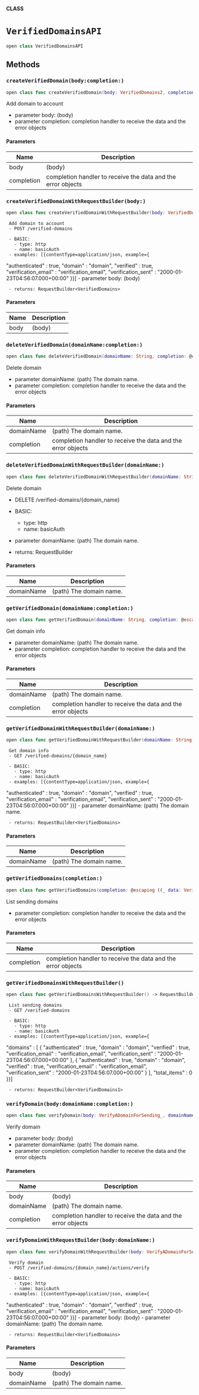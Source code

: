 **CLASS**

# `VerifiedDomainsAPI`

```swift
open class VerifiedDomainsAPI
```

## Methods
### `createVerifiedDomain(body:completion:)`

```swift
open class func createVerifiedDomain(body: VerifiedDomains2, completion: @escaping ((_ data: VerifiedDomains?, _ error: Error?) -> Void))
```

Add domain to account

- parameter body: (body)
- parameter completion: completion handler to receive the data and the error objects

#### Parameters

| Name | Description |
| ---- | ----------- |
| body | (body) |
| completion | completion handler to receive the data and the error objects |

### `createVerifiedDomainWithRequestBuilder(body:)`

```swift
open class func createVerifiedDomainWithRequestBuilder(body: VerifiedDomains2) -> RequestBuilder<VerifiedDomains>
```

     Add domain to account
     - POST /verified-domains

     - BASIC:
       - type: http
       - name: basicAuth
     - examples: [{contentType=application/json, example={
  "authenticated" : true,
  "domain" : "domain",
  "verified" : true,
  "verification_email" : "verification_email",
  "verification_sent" : "2000-01-23T04:56:07.000+00:00"
}}]
     - parameter body: (body)

     - returns: RequestBuilder<VerifiedDomains>

#### Parameters

| Name | Description |
| ---- | ----------- |
| body | (body) |

### `deleteVerifiedDomain(domainName:completion:)`

```swift
open class func deleteVerifiedDomain(domainName: String, completion: @escaping ((_ data: Void?, _ error: Error?) -> Void))
```

Delete domain

- parameter domainName: (path) The domain name.
- parameter completion: completion handler to receive the data and the error objects

#### Parameters

| Name | Description |
| ---- | ----------- |
| domainName | (path) The domain name. |
| completion | completion handler to receive the data and the error objects |

### `deleteVerifiedDomainWithRequestBuilder(domainName:)`

```swift
open class func deleteVerifiedDomainWithRequestBuilder(domainName: String) -> RequestBuilder<Void>
```

Delete domain
- DELETE /verified-domains/{domain_name}

- BASIC:
  - type: http
  - name: basicAuth
- parameter domainName: (path) The domain name.

- returns: RequestBuilder<Void>

#### Parameters

| Name | Description |
| ---- | ----------- |
| domainName | (path) The domain name. |

### `getVerifiedDomain(domainName:completion:)`

```swift
open class func getVerifiedDomain(domainName: String, completion: @escaping ((_ data: VerifiedDomains?, _ error: Error?) -> Void))
```

Get domain info

- parameter domainName: (path) The domain name.
- parameter completion: completion handler to receive the data and the error objects

#### Parameters

| Name | Description |
| ---- | ----------- |
| domainName | (path) The domain name. |
| completion | completion handler to receive the data and the error objects |

### `getVerifiedDomainWithRequestBuilder(domainName:)`

```swift
open class func getVerifiedDomainWithRequestBuilder(domainName: String) -> RequestBuilder<VerifiedDomains>
```

     Get domain info
     - GET /verified-domains/{domain_name}

     - BASIC:
       - type: http
       - name: basicAuth
     - examples: [{contentType=application/json, example={
  "authenticated" : true,
  "domain" : "domain",
  "verified" : true,
  "verification_email" : "verification_email",
  "verification_sent" : "2000-01-23T04:56:07.000+00:00"
}}]
     - parameter domainName: (path) The domain name.

     - returns: RequestBuilder<VerifiedDomains>

#### Parameters

| Name | Description |
| ---- | ----------- |
| domainName | (path) The domain name. |

### `getVerifiedDomains(completion:)`

```swift
open class func getVerifiedDomains(completion: @escaping ((_ data: VerifiedDomains1?, _ error: Error?) -> Void))
```

List sending domains

- parameter completion: completion handler to receive the data and the error objects

#### Parameters

| Name | Description |
| ---- | ----------- |
| completion | completion handler to receive the data and the error objects |

### `getVerifiedDomainsWithRequestBuilder()`

```swift
open class func getVerifiedDomainsWithRequestBuilder() -> RequestBuilder<VerifiedDomains1>
```

     List sending domains
     - GET /verified-domains

     - BASIC:
       - type: http
       - name: basicAuth
     - examples: [{contentType=application/json, example={
  "domains" : [ {
    "authenticated" : true,
    "domain" : "domain",
    "verified" : true,
    "verification_email" : "verification_email",
    "verification_sent" : "2000-01-23T04:56:07.000+00:00"
  }, {
    "authenticated" : true,
    "domain" : "domain",
    "verified" : true,
    "verification_email" : "verification_email",
    "verification_sent" : "2000-01-23T04:56:07.000+00:00"
  } ],
  "total_items" : 0
}}]

     - returns: RequestBuilder<VerifiedDomains1>

### `verifyDomain(body:domainName:completion:)`

```swift
open class func verifyDomain(body: VerifyADomainForSending_, domainName: String, completion: @escaping ((_ data: VerifiedDomains?, _ error: Error?) -> Void))
```

Verify domain

- parameter body: (body)
- parameter domainName: (path) The domain name.
- parameter completion: completion handler to receive the data and the error objects

#### Parameters

| Name | Description |
| ---- | ----------- |
| body | (body) |
| domainName | (path) The domain name. |
| completion | completion handler to receive the data and the error objects |

### `verifyDomainWithRequestBuilder(body:domainName:)`

```swift
open class func verifyDomainWithRequestBuilder(body: VerifyADomainForSending_, domainName: String) -> RequestBuilder<VerifiedDomains>
```

     Verify domain
     - POST /verified-domains/{domain_name}/actions/verify

     - BASIC:
       - type: http
       - name: basicAuth
     - examples: [{contentType=application/json, example={
  "authenticated" : true,
  "domain" : "domain",
  "verified" : true,
  "verification_email" : "verification_email",
  "verification_sent" : "2000-01-23T04:56:07.000+00:00"
}}]
     - parameter body: (body)
     - parameter domainName: (path) The domain name.

     - returns: RequestBuilder<VerifiedDomains>

#### Parameters

| Name | Description |
| ---- | ----------- |
| body | (body) |
| domainName | (path) The domain name. |